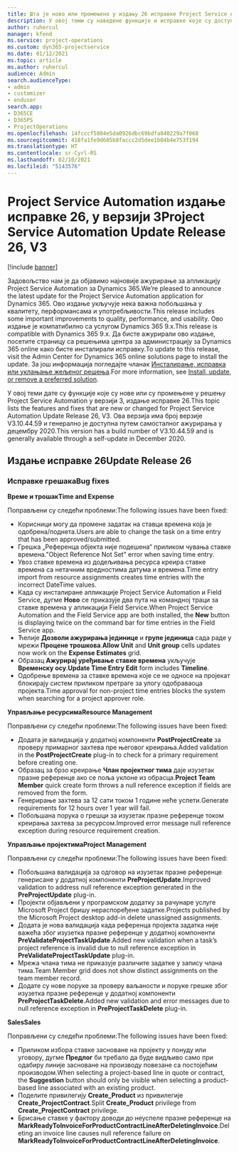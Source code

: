 ```yaml
---
title: Шта је ново или промењено у издању 26 исправке Project Service Automation верзије 3
description: У овој теми су наведене функције и исправке које су доступне у издању исправке 26 за Project Service Automation верзије 3.
author: ruhercul
manager: kfend
ms.service: project-operations
ms.custom: dyn365-projectservice
ms.date: 01/12/2021
ms.topic: article
ms.author: ruhercul
audience: Admin
search.audienceType:
- admin
- customizer
- enduser
search.app:
- D365CE
- D365PS
- ProjectOperations
ms.openlocfilehash: 14fcccf5804e5da0926dbc69bdfa040229a7f068
ms.sourcegitcommit: 418fa1fe9d605b8faccc2d5dee1b04b4e753f194
ms.translationtype: HT
ms.contentlocale: sr-Cyrl-RS
ms.lasthandoff: 02/10/2021
ms.locfileid: "5143576"
---
```

# <a name="project-service-automation-update-release-26-v3"></a><span data-ttu-id="15a5b-103">Project Service Automation издање исправке 26, у верзији 3</span><span class="sxs-lookup"><span data-stu-id="15a5b-103">Project Service Automation Update Release 26, V3</span></span>

[!include [banner](../includes/psa-now-project-operations.md)]

<span data-ttu-id="15a5b-104">Задовољство нам је да објавимо најновије ажурирање за апликацију Project Service Automation за Dynamics 365.</span><span class="sxs-lookup"><span data-stu-id="15a5b-104">We’re pleased to announce the latest update for the Project Service Automation application for Dynamics 365.</span></span> <span data-ttu-id="15a5b-105">Ово издање укључује нека важна побољшања у квалитету, перформансама и употребљивости.</span><span class="sxs-lookup"><span data-stu-id="15a5b-105">This release includes some important improvements to quality, performance, and usability.</span></span> <span data-ttu-id="15a5b-106">Ово издање је компатибилно са услугом Dynamics 365 9.x.</span><span class="sxs-lookup"><span data-stu-id="15a5b-106">This release is compatible with Dynamics 365 9.x.</span></span> <span data-ttu-id="15a5b-107">Да бисте ажурирали ово издање, посетите страницу са решењима центра за администрацију за Dynamics 365 online како бисте инсталирали исправку.</span><span class="sxs-lookup"><span data-stu-id="15a5b-107">To update to this release, visit the Admin Center for Dynamics 365 online solutions page to install the update.</span></span> <span data-ttu-id="15a5b-108">За још информација погледајте чланак [Инсталирање, исправка или уклањање жељеног решења](https://docs.microsoft.com/power-platform/admin/install-remove-preferred-solution).</span><span class="sxs-lookup"><span data-stu-id="15a5b-108">For more information, see [Install, update, or remove a preferred solution](https://docs.microsoft.com/power-platform/admin/install-remove-preferred-solution).</span></span>

<span data-ttu-id="15a5b-109">У овој теми дате су функције које су нове или су промењене у решењу Project Service Automation у верзији 3, издање исправке 26.</span><span class="sxs-lookup"><span data-stu-id="15a5b-109">This topic lists the features and fixes that are new or changed for Project Service Automation Update Release 26, V3.</span></span> <span data-ttu-id="15a5b-110">Ова верзија има број верзије V3.10.44.59 и генерално је доступна путем самосталног ажурирања у децембру 2020.</span><span class="sxs-lookup"><span data-stu-id="15a5b-110">This version has a build number of V3.10.44.59 and is generally available through a self-update in December 2020.</span></span>

## <a name="update-release-26"></a><span data-ttu-id="15a5b-111">Издање исправке 26</span><span class="sxs-lookup"><span data-stu-id="15a5b-111">Update Release 26</span></span>

### <a name="bug-fixes"></a><span data-ttu-id="15a5b-112">Исправке грешака</span><span class="sxs-lookup"><span data-stu-id="15a5b-112">Bug fixes</span></span>

<span data-ttu-id="15a5b-113">**Време и трошак**</span><span class="sxs-lookup"><span data-stu-id="15a5b-113">**Time and Expense**</span></span>

<span data-ttu-id="15a5b-114">Поправљени су следећи проблеми:</span><span class="sxs-lookup"><span data-stu-id="15a5b-114">The following issues have been fixed:</span></span>

- <span data-ttu-id="15a5b-115">Корисници могу да промене задатак на ставци времена која је одобрена/поднета.</span><span class="sxs-lookup"><span data-stu-id="15a5b-115">Users are able to change the task on a time entry that has been approved/submitted.</span></span>
- <span data-ttu-id="15a5b-116">Грешка „Референца објекта није подешена“ приликом чувања ставке времена.</span><span class="sxs-lookup"><span data-stu-id="15a5b-116">"Object Reference Not Set" error when saving time entry.</span></span>
- <span data-ttu-id="15a5b-117">Увоз ставке времена из додељивања ресурса креира ставке времена са нетачним вредностима датума и времена.</span><span class="sxs-lookup"><span data-stu-id="15a5b-117">Time entry import from resource assignments creates time entries with the incorrect DateTime values.</span></span>
- <span data-ttu-id="15a5b-118">Када су инсталиране апликације Project Service Automation и Field Service, дугме **Ново** се приказује два пута на командној траци за ставке времена у апликацији Field Service.</span><span class="sxs-lookup"><span data-stu-id="15a5b-118">When Project Service Automation and the Field Service app are both installed, the **New** button is displaying twice on the command bar for time entries in the Field Service app.</span></span>
- <span data-ttu-id="15a5b-119">Ћелије **Дозволи ажурирања јединице** и **групе јединица** сада раде у мрежи **Процене трошкова**.</span><span class="sxs-lookup"><span data-stu-id="15a5b-119">**Allow Unit** and **Unit group** cells updates now work on the **Expense Estimates** grid.</span></span>
- <span data-ttu-id="15a5b-120">Образац **Ажурирај уређивање ставке времена** укључује **Временску осу**.</span><span class="sxs-lookup"><span data-stu-id="15a5b-120">**Update Time Entry Edit** form includes **Timeline**.</span></span>
- <span data-ttu-id="15a5b-121">Одобрење времена за ставке времена које се не односе на пројекат блокирају систем приликом претраге за улогу одобраваоца пројекта.</span><span class="sxs-lookup"><span data-stu-id="15a5b-121">Time approval for non-project time entries blocks the system when searching for a project approver role.</span></span>

<span data-ttu-id="15a5b-122">**Управљање ресурсима**</span><span class="sxs-lookup"><span data-stu-id="15a5b-122">**Resource Management**</span></span>

<span data-ttu-id="15a5b-123">Поправљени су следећи проблеми:</span><span class="sxs-lookup"><span data-stu-id="15a5b-123">The following issues have been fixed:</span></span>

- <span data-ttu-id="15a5b-124">Додата је валидација у додатној компоненти **PostProjectCreate** за проверу примарног захтева пре његовог креирања.</span><span class="sxs-lookup"><span data-stu-id="15a5b-124">Added validation in the **PostProjectCreate** plug-in to check for a primary requirement before creating one.</span></span>
- <span data-ttu-id="15a5b-125">Образац за брзо креирање **Члан пројектног тима** даје изузетак празне референце ако се поља уклоне из обрасца.</span><span class="sxs-lookup"><span data-stu-id="15a5b-125">**Project Team Member** quick create form throws a null reference exception if fields are removed from the form.</span></span>
- <span data-ttu-id="15a5b-126">Генерирање захтева за 12 сати током 1 године неће успети.</span><span class="sxs-lookup"><span data-stu-id="15a5b-126">Generate requirements for 12 hours over 1 year will fail.</span></span>
- <span data-ttu-id="15a5b-127">Побољшана порука о грешци за изузетак празне референце током креирања захтева за ресурсом.</span><span class="sxs-lookup"><span data-stu-id="15a5b-127">Improved error message null reference exception during resource requirement creation.</span></span>

<span data-ttu-id="15a5b-128">**Управљање пројектима**</span><span class="sxs-lookup"><span data-stu-id="15a5b-128">**Project Management**</span></span>

<span data-ttu-id="15a5b-129">Поправљени су следећи проблеми:</span><span class="sxs-lookup"><span data-stu-id="15a5b-129">The following issues have been fixed:</span></span>

- <span data-ttu-id="15a5b-130">Побољшана валидација за одговор на изузетак празне референце генерисане у додатној компоненти **PreProjectUpdate**.</span><span class="sxs-lookup"><span data-stu-id="15a5b-130">Improved validation to address null reference exception generated in the **PreProjectUpdate** plug-in.</span></span>
- <span data-ttu-id="15a5b-131">Пројекти објављени у програмском додатку за рачунаре услуге Microsoft Project бришу нераспоређене задатке.</span><span class="sxs-lookup"><span data-stu-id="15a5b-131">Projects published by the Microsoft Project desktop add-in delete unassigned assignments.</span></span>
- <span data-ttu-id="15a5b-132">Додата је нова валидација када референца пројекта задатка није важећа због изузетка празне референце у додатној компоненти **PreValidateProjectTaskUpdate**.</span><span class="sxs-lookup"><span data-stu-id="15a5b-132">Added new validation when a task’s project reference is invalid due to null reference exception in **PreValidateProjectTaskUpdate** plug-in.</span></span>
- <span data-ttu-id="15a5b-133">Мрежа члана тима не приказује различите задатке у запису члана тима.</span><span class="sxs-lookup"><span data-stu-id="15a5b-133">Team Member grid does not show distinct assignments on the team member record.</span></span>
- <span data-ttu-id="15a5b-134">Додате су нове поруке за проверу ваљаности и поруке грешке због изузетка празне референце у додатној компоненти **PreProjectTaskDelete**.</span><span class="sxs-lookup"><span data-stu-id="15a5b-134">Added new validation and error messages due to null reference exception in **PreProjectTaskDelete** plug-in.</span></span>

<span data-ttu-id="15a5b-135">**Sales**</span><span class="sxs-lookup"><span data-stu-id="15a5b-135">**Sales**</span></span>

<span data-ttu-id="15a5b-136">Поправљени су следећи проблеми:</span><span class="sxs-lookup"><span data-stu-id="15a5b-136">The following issues have been fixed:</span></span>

- <span data-ttu-id="15a5b-137">Приликом избора ставке засноване на пројекту у понуду или уговору, дугме **Предлог** би требало да буде видљиво само при одабиру линије засноване на производу повезане са постојећим производом.</span><span class="sxs-lookup"><span data-stu-id="15a5b-137">When selecting a project-based line in quote or contract, the **Suggestion** button should only be visible when selecting a product-based line associated with an existing product.</span></span>
- <span data-ttu-id="15a5b-138">Поделите привилегију **Create_Product** из привилегије **Create_ProjectContract**.</span><span class="sxs-lookup"><span data-stu-id="15a5b-138">Split **Create_Product** privilege from **Create_ProjectContract** privilege.</span></span>
- <span data-ttu-id="15a5b-139">Брисање ставке у фактору доводи до неуспеле празне референце на **MarkReadyToInvoiceForProductContractLineAfterDeletingInvoice**.</span><span class="sxs-lookup"><span data-stu-id="15a5b-139">Deleting an invoice line causes null reference failure on **MarkReadyToInvoiceForProductContractLineAfterDeletingInvoice**.</span></span>

